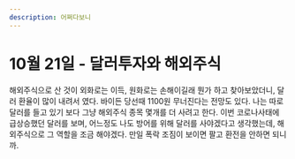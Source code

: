 ```yaml
---
description: 어쩌다보니
---
```


# 10월 21일 - 달러투자와 해외주식

해외주식으로 산 것이 외화로는 이득, 원화로는 손해이길래 뭔가 하고 찾아보았더니, 달러 환율이 많이 내려서 였다. 바이든 당선때 1100원 무너진다는 전망도 있다. 나는 따로 달러를 들고 있기 보다 그냥 해외주식 종목 몇개를 더 사려고 한다. 이번 코로나사태에 급상승했던 달러를 보며, 어느정도 나도 방어를 위해 달러를 사야겠다고 생각했는데, 해외주식으로 그 역할을 조금 해야겠다. 만일 폭락 조짐이 보이면 팔고 환전을 안하면 되니까.

